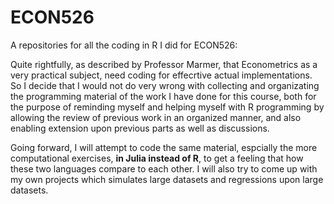 # ECON526
A repositories for all the coding in R I did for ECON526:

Quite rightfully, as described by Professor Marmer, that Econometrics as a very practical subject, need coding for effecrtive actual implementations. 
So I decide that I would not do very wrong with collecting and organizating the programming material of the work I have done for this course, both for
the purpose of reminding myself and helping myself with R programming by allowing the review of previous work in an organized manner, and also enabling
extension upon previous parts as well as discussions.

Going forward, I will attempt to code the same material, espcially the more computational exercises, **in Julia instead of R**, to get a feeling that how these 
two languages compare to each other. I will also try to come up with my own projects which simulates large datasets and regressions upon large datasets.
